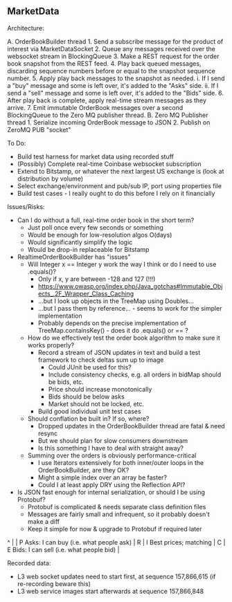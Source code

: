 MarketData
----------

Architecture:

A. OrderBookBuilder thread
	1. Send a subscribe message for the product of interest via MarketDataSocket
	2. Queue any messages received over the websocket stream in BlockingQueue
	3. Make a REST request for the order book snapshot from the REST feed.
	4. Play back queued messages, discarding sequence numbers before or equal to the snapshot sequence number.
	5. Apply play back messages to the snapshot as needed.
		i. If I send a "buy" message and some is left over, it's added to the "Asks" side.
		ii. If I send a "sell" message and some is left over, it's added to the "Bids" side.
	6. After play back is complete, apply real-time stream messages as they arrive.
	7. Emit immutable OrderBook messages over a second BlockingQueue to the Zero MQ publisher thread.
B. Zero MQ Publisher thread
	1. Serialize incoming OrderBook message to JSON
	2. Publish on ZeroMQ PUB "socket"

To Do:

* Build test harness for market data using recorded stuff
* (Possibly) Complete real-time Coinbase websocket subscription
* Extend to Bitstamp, or whatever the next largest US exchange is (look at distribution by volume)
* Select exchange/environment and pub/sub IP, port using properties file
* Build test cases - I really ought to do this before I rely on it financially

Issues/Risks:

* Can I do without a full, real-time order book in the short term?
	* Just poll once every few seconds or something
	* Would be enough for low-resolution algos O(days)
	* Would significantly simplify the logic
	* Would be drop-in replaceable for Bitstamp
* RealtimeOrderBookBuilder has "issues"
	* Will Integer x == Integer y work the way I think or do I need to use .equals()?
		* Only if x, y are between -128 and 127 (!!!)
		* https://www.owasp.org/index.php/Java_gotchas#Immutable_Objects_.2F_Wrapper_Class_Caching
		* ...but I look up objects in the TreeMap using Doubles...
		* ...but I pass them by reference... - seems to work for the simpler implementation
		* Probably depends on the precise implementation of TreeMap.containsKey() - does it do .equals() or == ?
	* How do we effectively test the order book algorithm to make sure it works properly?
		* Record a stream of JSON updates in text and build a test framework to check deltas sum up to image
			* Could JUnit be used for this?
			* Include consistency checks, e.g. all orders in bidMap should be bids, etc.
			* Price should increase monotonically
			* Bids should be below asks
			* Market should not be locked, etc.
		* Build good individual unit test cases
	* Should conflation be built in?  If so, where?
		* Dropped updates in the OrderBookBuilder thread are fatal & need resync
		* But we should plan for slow consumers downstream
		* Is this something I have to deal with straight away?
	* Summing over the orders is obviously performance-critical
		* I use Iterators extensively for both inner/outer loops in the OrderBookBuilder, are they OK?
		* Might a simple index over an array be faster?
		* Could I at least apply DRY using the Reflection API?
* Is JSON fast enough for internal serialization, or should I be using Protobuf?
	* Protobuf is complicated & needs separate class definition files
	* Messages are fairly small and infrequent, so it probably doesn't make a diff
	* Keep it simple for now & upgrade to Protobuf if required later

^
|
| P 	Asks: I can buy (i.e. what people ask)
| R	
| I		Best prices; matching
| C	
| E 	Bids: I can sell (i.e. what people bid)
|

Recorded data:

* L3 web socket updates need to start first, at sequence 157,866,615 (if re-recording beware this)
* L3 web service images start afterwards at sequence 157,866,848
